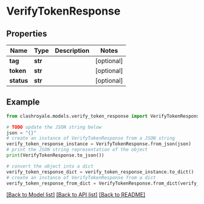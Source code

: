 # VerifyTokenResponse


## Properties

Name | Type | Description | Notes
------------ | ------------- | ------------- | -------------
**tag** | **str** |  | [optional] 
**token** | **str** |  | [optional] 
**status** | **str** |  | [optional] 

## Example

```python
from clashroyale.models.verify_token_response import VerifyTokenResponse

# TODO update the JSON string below
json = "{}"
# create an instance of VerifyTokenResponse from a JSON string
verify_token_response_instance = VerifyTokenResponse.from_json(json)
# print the JSON string representation of the object
print(VerifyTokenResponse.to_json())

# convert the object into a dict
verify_token_response_dict = verify_token_response_instance.to_dict()
# create an instance of VerifyTokenResponse from a dict
verify_token_response_from_dict = VerifyTokenResponse.from_dict(verify_token_response_dict)
```
[[Back to Model list]](../README.md#documentation-for-models) [[Back to API list]](../README.md#documentation-for-api-endpoints) [[Back to README]](../README.md)


